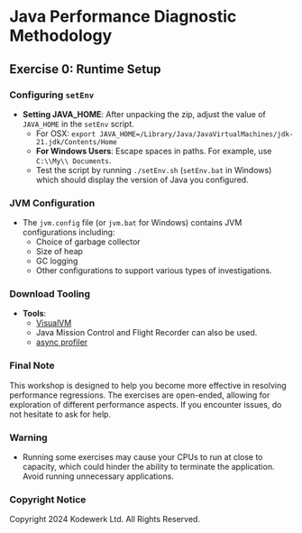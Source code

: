 # Java Performance Diagnostic Methodology

## Exercise 0: Runtime Setup

### Configuring `setEnv`

- **Setting JAVA_HOME**: After unpacking the zip, adjust the value of `JAVA_HOME` in the `setEnv` script.
    - For OSX: `export JAVA_HOME=/Library/Java/JavaVirtualMachines/jdk-21.jdk/Contents/Home`
    - **For Windows Users**: Escape spaces in paths. For example, use `C:\\My\\ Documents`.
    - Test the script by running `./setEnv.sh` (`setEnv.bat` in Windows) which should display the version of Java you configured.

### JVM Configuration

- The `jvm.config` file (or `jvm.bat` for Windows) contains JVM configurations including:
    - Choice of garbage collector
    - Size of heap
    - GC logging
    - Other configurations to support various types of investigations.

### Download Tooling

- **Tools**:
    - [VisualVM](https://visualvm.github.io/download.html)
    - Java Mission Control and Flight Recorder can also be used.
    - [async profiler](https://github.com/async-profiler/async-profiler)

### Final Note

This workshop is designed to help you become more effective in resolving performance regressions. The exercises are open-ended, allowing for exploration of different performance aspects. If you encounter issues, do not hesitate to ask for help.

### Warning

- Running some exercises may cause your CPUs to run at close to capacity, which could hinder the ability to terminate the application. Avoid running unnecessary applications.

### Copyright Notice

Copyright 2024 Kodewerk Ltd. All Rights Reserved.
